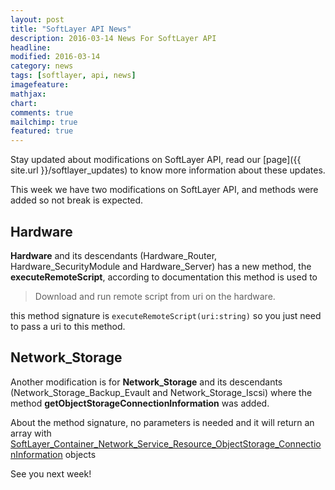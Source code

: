```yaml
---
layout: post
title: "SoftLayer API News"
description: 2016-03-14 News For SoftLayer API
headline:
modified: 2016-03-14
category: news
tags: [softlayer, api, news]
imagefeature: 
mathjax: 
chart: 
comments: true
mailchimp: true
featured: true
---
```


Stay updated about modifications on SoftLayer API, read our [page]({{ site.url }}/softlayer_updates) to know more information about these updates.

This week we have two modifications on SoftLayer API, and methods were added so not break is expected.

## Hardware

__Hardware__ and its descendants (Hardware_Router, Hardware_SecurityModule and Hardware_Server) has a new method, the __executeRemoteScript__, according to documentation this method is used to

> Download and run remote script from uri on the hardware.

this method signature is `executeRemoteScript(uri:string)` so you just need to pass a uri to this method.

## Network_Storage

Another modification is for __Network_Storage__ and its descendants (Network_Storage_Backup_Evault and Network_Storage_Iscsi) where the method __getObjectStorageConnectionInformation__ was added.

About the method signature, no parameters is needed and it will return an array with [SoftLayer_Container_Network_Service_Resource_ObjectStorage_ConnectionInformation](http://sldn.softlayer.com/reference/datatypes/SoftLayer_Container_Network_Service_Resource_ObjectStorage_ConnectionInformation) objects

See you next week!
